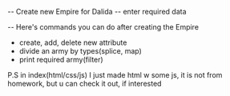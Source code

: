 -- Create new Empire for Dalida
-- enter required data

-- Here's commands you can do after creating the Empire
- create, add, delete new attribute   
- divide an army by types(splice, map)
- print required army(filter)

P.S in index(html/css/js) I just made html w some js, it is not from homework, but u can check it out, if interested

